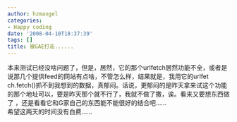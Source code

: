```yaml
---
author: hzmangel
categories:
- Happy coding
date: '2008-04-10T18:37:39'
tags: []
title: 被GAE打击......
---
```

本来测试已经没啥问题了，但是，居然，它的那个urlfetch居然功能不全，或者是说那几个提供feed的网站有点啥，不管怎么样，结果就是，我用它的urlfet
ch.fetch()抓不到我想到的数据，真郁闷。话说，更郁闷的是昨天拿来试这个功能的那个地址可以，要是昨天那个就不行了，我就不做了撒，诶。看来又要想东西做了
，还是看看它和G家自己的东西能不能很好的结合吧……  
希望这两天的时间没有白费……